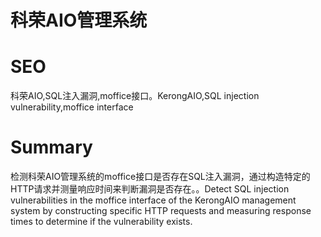# 科荣AIO管理系统
# SEO
科荣AIO,SQL注入漏洞,moffice接口。KerongAIO,SQL injection vulnerability,moffice interface
# Summary
检测科荣AIO管理系统的moffice接口是否存在SQL注入漏洞，通过构造特定的HTTP请求并测量响应时间来判断漏洞是否存在。。Detect SQL injection vulnerabilities in the moffice interface of the KerongAIO management system by constructing specific HTTP requests and measuring response times to determine if the vulnerability exists.
